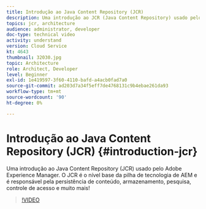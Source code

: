 ```yaml
---
title: Introdução ao Java Content Repository (JCR)
description: Uma introdução ao JCR (Java Content Repository) usado pelo Adobe Experience Manager. O JCR é o nível base da pilha de tecnologia de AEM e é responsável pela persistência de conteúdo, armazenamento, pesquisa, controle de acesso e muito mais!
topics: jcr, architecture
audience: administrator, developer
doc-type: technical video
activity: understand
version: Cloud Service
kt: 4643
thumbnail: 32030.jpg
topic: Architecture
role: Architect, Developer
level: Beginner
exl-id: 1e419597-3f60-4110-bafd-a4acb0fad7a0
source-git-commit: ad203d7a34f5eff7de4768131c9b4ebae261da93
workflow-type: tm+mt
source-wordcount: '90'
ht-degree: 0%

---
```


# Introdução ao Java Content Repository (JCR) {#introduction-jcr}

Uma introdução ao Java Content Repository (JCR) usado pelo Adobe Experience Manager. O JCR é o nível base da pilha de tecnologia de AEM e é responsável pela persistência de conteúdo, armazenamento, pesquisa, controle de acesso e muito mais!

>[!VIDEO](https://video.tv.adobe.com/v/32030/?quality=12&learn=on)
